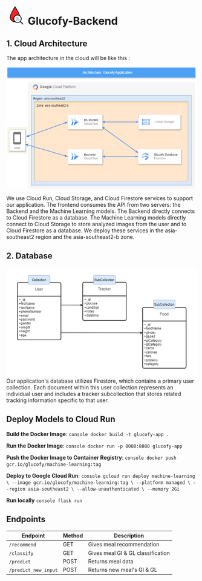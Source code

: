 # <img src="https://github.com/Glucofy-Team/.github/blob/main/profile/img/logo.png" width="50"> Glucofy-Backend

## 1. Cloud Architecture

The app architecture in the cloud will be like this :

<img src="https://github.com/Glucofy-Team/Glucofy-Cloud-Computing/blob/main/img/Glucofy_Cloud.drawio.png">

We use Cloud Run, Cloud Storage, and Cloud Firestore services to support our application. The frontend consumes the API from two servers: the Backend and the Machine Learning models. The Backend directly connects to Cloud Firestore as a database. The Machine Learning models directly connect to Cloud Storage to store analyzed images from the user and to Cloud Firestore as a database. We deploy these services in the asia-southeast2 region and the asia-southeast2-b zone.

## 2. Database

<img src="https://github.com/Glucofy-Team/Glucofy-Cloud-Computing/blob/main/img/Glucofy_NoSQL.drawio.png">
Our application's database utilizes Firestore, which contains a primary user collection. Each document within this user collection represents an individual user and includes a tracker subcollection that stores related tracking information specific to that user.

## Deploy Models to Cloud Run

**Build the Docker Image**:
`console
docker build -t glucofy-app .
    `

**Run the Docker Image**:
`console
docker run -p 8080:8080 glucofy-app
    `

**Push the Docker Image to Container Registry**:
`console
    docker push gcr.io/glucofy/machine-learning:tag
    `

**Deploy to Google Cloud Run**:
`console
    gcloud run deploy machine-learning \
        --image gcr.io/glucofy/machine-learning:tag \
        --platform managed \
        --region asia-southeast2 \
        --allow-unauthenticated \
        --memory 2Gi
    `

**Run locally**
`console
    flask run
    `

## Endpoints

| Endpoint             | Method | Description                       |
| -------------------- | ------ | --------------------------------- |
| `/recommend`         | GET    | Gives meal recommendation         |
| `/classify`          | GET    | Gives meal GI & GL classification |
| `/predict`           | POST   | Returns meal data                 |
| `/predict_new_input` | POST   | Returns new meal's GI & GL        |

